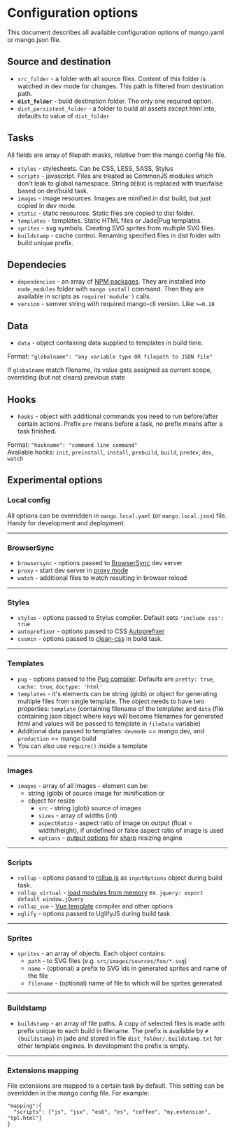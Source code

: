 # Configuration options

This document describes all available configuration options of mango.yaml or mango.json file.

## Source and destination

* `src_folder` - a folder with all source files. Content of this folder is watched in dev mode for changes. This path is filtered from destination path.
* **`dist_folder`** - build destination folder. The only one required option.
* `dist_persistent_folder` - a folder to build all assets except html into, defaults to value of `dist_folder` 

## Tasks

All fields are array of filepath masks, relative from the mango config file file.

* `styles` - stylesheets. Can be CSS, LESS, SASS, Stylus
* `scripts` - javascript. Files are treated as CommonJS modules which don't leak to global namespace. String `DEBUG` is replaced with true/false based on dev/build task.
* `images` - image resources. Images are minified in dist build, but just copied in dev mode.
* `static` - static resources. Static files are copied to dist folder.
* `templates` - templates. Static HTML files or Jade|Pug templates.
* `sprites` - svg symbols. Creating SVG sprites from multiple SVG files.
* `buildstamp` - cache control. Renaming specified files in dist folder with build unique prefix.

## Dependecies

* `dependencies` - an array of [NPM packages](https://www.npmjs.com). They are installed into `node_modules` folder with `mango install` command. Then they are available in scripts as `require('module')` calls.
* `version` - semver string with required mango-cli version. Like `>=0.18`

## Data

* `data` - object containing data supplied to templates in build time.

Format: `"globalname": "any variable type OR filepath to JSON file"`

If `globalname` match filename, its value gets assigned as current scope, overriding (but not clears) previous state

## Hooks

* `hooks` - object with additional commands you need to run before/after certain actions. Prefix `pre` means before a task, no prefix means after a task finished.

Format: `"hookname": "command line command"`<br>
Available hooks: `init`, `preinstall`, `install`, `prebuild`, `build`, `predev`, `dev`, `watch`


## Experimental options

### Local config

All options can be overridden in `mango.local.yaml` (or `mango.local.json`) file. Handy for development and deployment.

---

### BrowserSync

* `browsersync` - options passed to [BrowserSync](http://www.browsersync.io/docs/options/) dev server
* `proxy` - start dev server in [proxy mode](http://www.browsersync.io/docs/options/#option-proxy)
* `watch` - additional files to watch resulting in browser reload

---

### Styles

* `stylus` - options passed to Stylus compiler. Default sets `'include css': true`
* `autoprefixer` - options passed to CSS [Autoprefixer](https://github.com/postcss/autoprefixer-core#usage)
* `cssmin` - options passed to [clean-css](https://github.com/jakubpawlowicz/clean-css#how-to-use-clean-css-api) in build task.

---

### Templates

* `pug` - options passed to the [Pug compiler](https://pugjs.org/api/reference.html). Defaults are `pretty: true`, `cache: true`, `doctype: 'html'`
* `templates` - it's elements can be string (glob) or object for generating multiple files from single template. The object needs to have two properties: `template` (containing filename of the template) and `data` (file containing json object where keys will become filenames for generated html and values will be passed to template in `fileData` variable)
* Additional data passed to templates: `devmode` == mango dev, and `production` == mango build
* You can also use `require()` inside a template

---

### Images

* `images` - array of all images - element can be:
    * string (glob) of source image for minification or
    * object for resize
        * `src` - string (glob) source of images
        * `sizes` - array of widths (int)
        * `aspectRatio` - aspect ratio of image on output (float = width/height), if undefined or false aspect ratio of image is used
        * `options` - [output options](http://sharp.dimens.io/en/stable/api-output/#jpeg) for [sharp](http://sharp.dimens.io/en/stable/) resizing engine

---

### Scripts

* `rollup` - options passed to [rollup.js](https://rollupjs.org/#inputoptions) as `inputOptions` object during build task.
* `rollup_virtual` - [load modules from memory](https://github.com/rollup/rollup-plugin-virtual) ex. `jquery: export default window.jQuery`
* `rollup_vue` - [Vue template](https://github.com/vuejs/rollup-plugin-vue) compiler and other options
* `uglify` - options passed to UglifyJS during build task.

---

### Sprites

* `sprites` - an array of objects. Each object contains:
  * `path` - to SVG files (e.g. `src/images/sources/foo/*.svg`)
  * `name` - (optional) a prefix to SVG ids in generated sprites and name of the file
  * `filename` - (optional) name of file to which will be sprites generated

---

### Buildstamp

* `buildstamp` - an array of file paths. A copy of selected files is made with prefix unique to each build in filename. The prefix is available by `#{buildstamp}` in jade and stored in file `dist_folder/.buildstamp.txt` for other template engines. In development the prefix is empty.

---

### Extensions mapping

File extensions are mapped to a certain task by default. This setting can be overridden in the mango config file.
For example:

```
"mapping":{
  "scripts": ["js", "jsx", "es6", "es", "coffee", "my.extension", "tpl.html"]
}
```
